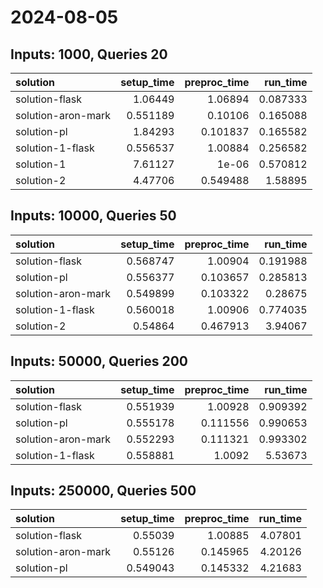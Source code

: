 # 2024-08-05

## Inputs: 1000, Queries 20

| solution           |   setup_time |   preproc_time |   run_time |
|:-------------------|-------------:|---------------:|-----------:|
| solution-flask     |     1.06449  |       1.06894  |   0.087333 |
| solution-aron-mark |     0.551189 |       0.10106  |   0.165088 |
| solution-pl        |     1.84293  |       0.101837 |   0.165582 |
| solution-1-flask   |     0.556537 |       1.00884  |   0.256582 |
| solution-1         |     7.61127  |       1e-06    |   0.570812 |
| solution-2         |     4.47706  |       0.549488 |   1.58895  |

## Inputs: 10000, Queries 50

| solution           |   setup_time |   preproc_time |   run_time |
|:-------------------|-------------:|---------------:|-----------:|
| solution-flask     |     0.568747 |       1.00904  |   0.191988 |
| solution-pl        |     0.556377 |       0.103657 |   0.285813 |
| solution-aron-mark |     0.549899 |       0.103322 |   0.28675  |
| solution-1-flask   |     0.560018 |       1.00906  |   0.774035 |
| solution-2         |     0.54864  |       0.467913 |   3.94067  |

## Inputs: 50000, Queries 200

| solution           |   setup_time |   preproc_time |   run_time |
|:-------------------|-------------:|---------------:|-----------:|
| solution-flask     |     0.551939 |       1.00928  |   0.909392 |
| solution-pl        |     0.555178 |       0.111556 |   0.990653 |
| solution-aron-mark |     0.552293 |       0.111321 |   0.993302 |
| solution-1-flask   |     0.558881 |       1.0092   |   5.53673  |

## Inputs: 250000, Queries 500

| solution           |   setup_time |   preproc_time |   run_time |
|:-------------------|-------------:|---------------:|-----------:|
| solution-flask     |     0.55039  |       1.00885  |    4.07801 |
| solution-aron-mark |     0.55126  |       0.145965 |    4.20126 |
| solution-pl        |     0.549043 |       0.145332 |    4.21683 |